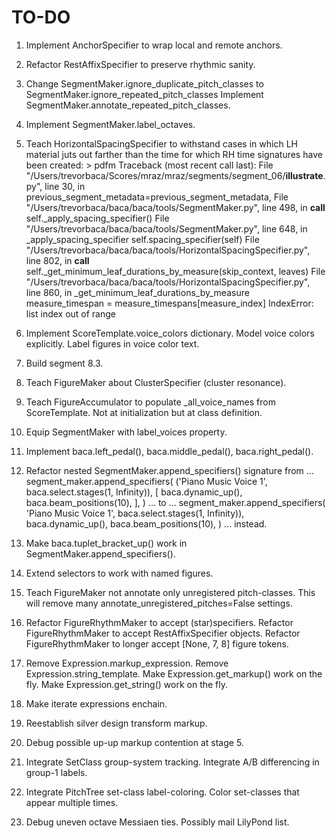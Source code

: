 TO-DO
=====

1.  Implement AnchorSpecifier to wrap local and remote anchors.

2.  Refactor RestAffixSpecifier to preserve rhythmic sanity.

3.  Change SegmentMaker.ignore_duplicate_pitch_classes
        to SegmentMaker.ignore_repeated_pitch_classes
    Implement SegmentMaker.annotate_repeated_pitch_classes.

4.  Implement SegmentMaker.label_octaves.

5.  Teach HorizontalSpacingSpecifier to withstand cases in which LH material
    juts out farther than the time for which RH time signatures have been
    created:
        > pdfm
        Traceback (most recent call last):
        File "/Users/trevorbaca/Scores/mraz/mraz/segments/segment_06/__illustrate__.py", line 30, in <module>
            previous_segment_metadata=previous_segment_metadata,
        File "/Users/trevorbaca/baca/baca/tools/SegmentMaker.py", line 498, in __call__
            self._apply_spacing_specifier()
        File "/Users/trevorbaca/baca/baca/tools/SegmentMaker.py", line 648, in _apply_spacing_specifier
            self.spacing_specifier(self)
        File "/Users/trevorbaca/baca/baca/tools/HorizontalSpacingSpecifier.py", line 802, in __call__
            self._get_minimum_leaf_durations_by_measure(skip_context, leaves)
        File "/Users/trevorbaca/baca/baca/tools/HorizontalSpacingSpecifier.py", line 860, in _get_minimum_leaf_durations_by_measure
            measure_timespan = measure_timespans[measure_index]
        IndexError: list index out of range

6.  Implement ScoreTemplate.voice_colors dictionary.
    Model voice colors explicitly.
    Label figures in voice color text.

7.  Build segment 8.3.

8.  Teach FigureMaker about ClusterSpecifier (cluster resonance).

9.  Teach FigureAccumulator to populate _all_voice_names from ScoreTemplate.
    Not at initialization but at class definition.

10. Equip SegmentMaker with label_voices property.

11. Implement baca.left_pedal(), baca.middle_pedal(), baca.right_pedal().

12. Refactor nested SegmentMaker.append_specifiers() signature from ...
        segment_maker.append_specifiers(
            ('Piano Music Voice 1', baca.select.stages(1, Infinity)),
            [
                baca.dynamic_up(),
                baca.beam_positions(10),
                ],
            )
    ... to ...
        segment_maker.append_specifiers(
            'Piano Music Voice 1',
            baca.select.stages(1, Infinity)),
            baca.dynamic_up(),
            baca.beam_positions(10),
            )
    ... instead.

13. Make baca.tuplet_bracket_up() work in SegmentMaker.append_specifiers().

14. Extend selectors to work with named figures.

15. Teach FigureMaker not annotate only unregistered pitch-classes.
    This will remove many annotate_unregistered_pitches=False settings.

16. Refactor FigureRhythmMaker to accept (star)specifiers.
    Refactor FigureRhythmMaker to accept RestAffixSpecifier objects.
    Refactor FigureRhythmMaker to longer accept [None, 7, 8] figure tokens.

17. Remove Expression.markup_expression.
    Remove Expression.string_template.
    Make Expression.get_markup() work on the fly.
    Make Expression.get_string() work on the fly.

18. Make iterate expressions enchain.

19. Reestablish silver design transform markup.

20. Debug possible up-up markup contention at stage 5.

21. Integrate SetClass group-system tracking.
    Integrate A/B differencing in group-1 labels.

22. Integrate PitchTree set-class label-coloring.
    Color set-classes that appear multiple times.

23. Debug uneven octave Messiaen ties. Possibly mail LilyPond list.
